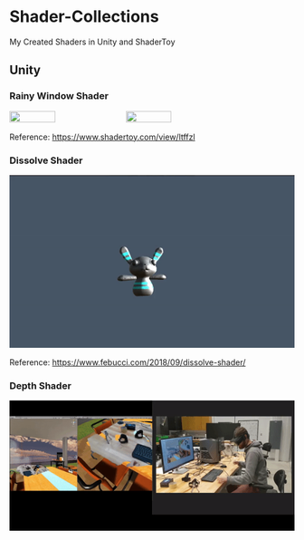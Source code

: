 # Shader-Collections
My Created Shaders in Unity and ShaderToy

## Unity
### Rainy Window Shader
<img src ="https://github.com/Duotun/Shader-Collections/blob/main/Demos/Droplet_leaves.gif" height="40%" width="40%"> 
<img src ="https://github.com/Duotun/Shader-Collections/blob/main/Demos/RainyWindow_leaves.gif" height="40%" width="40%">

Reference: https://www.shadertoy.com/view/ltffzl

### Dissolve Shader

![Dissolve](https://github.com/Duotun/Shader-Collections/blob/main/Demos/dissolveShader.gif)

Reference: https://www.febucci.com/2018/09/dissolve-shader/

### Depth Shader

![Depth](https://github.com/Duotun/Shader-Collections/blob/main/Demos/BlendReality.gif)
